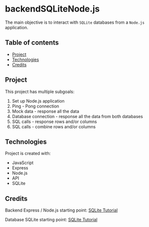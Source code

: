 # backendSQLiteNode.js
The main objective is to interact with `SQLite` databases from a `Node.js` application.

## Table of contents
* [Project](#Project)
* [Technologies](#technologies)
* [Credits](#Credits)

## Project
This project has multiple subgoals:
1. Set up Node.js application
2. Ping - Pong connection
3. Mock data - response all the data
4. Database connection - response all the data from both databases
5. SQL calls - response rows and/or columns
6. SQL calls - combine rows and/or columns

## Technologies
Project is created with:
* JavaScript
* Express
* Node.js
* API
* SQLite

## Credits
Backend Express / Node.js starting point:
[SQLite Tutorial](https://expressjs.com/)

Database SQLite starting point:
[SQLite Tutorial](https://www.sqlitetutorial.net/)


